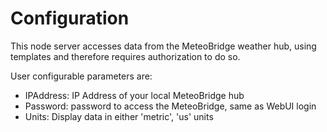 
# Configuration

This node server accesses data from the MeteoBridge weather hub,
using templates and therefore requires authorization to do so.

User configurable parameters are:

- IPAddress: IP Address of your local MeteoBridge hub
- Password: password to access the MeteoBridge, same as WebUI login
- Units: Display data in either 'metric', 'us' units
